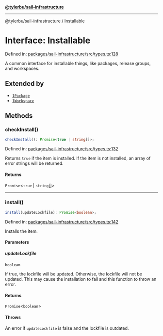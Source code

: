 [**@tylerbu/sail-infrastructure**](../README.md)

***

[@tylerbu/sail-infrastructure](../README.md) / Installable

# Interface: Installable

Defined in: [packages/sail-infrastructure/src/types.ts:128](https://github.com/microsoft/FluidFramework/blob/main/packages/sail-infrastructure/src/types.ts#L128)

A common interface for installable things, like packages, release groups, and workspaces.

## Extended by

- [`IPackage`](IPackage.md)
- [`IWorkspace`](IWorkspace.md)

## Methods

### checkInstall()

```ts
checkInstall(): Promise<true | string[]>;
```

Defined in: [packages/sail-infrastructure/src/types.ts:132](https://github.com/microsoft/FluidFramework/blob/main/packages/sail-infrastructure/src/types.ts#L132)

Returns `true` if the item is installed. If the item is not installed, an array of error strings will be returned.

#### Returns

`Promise`\<`true` \| `string`[]\>

***

### install()

```ts
install(updateLockfile): Promise<boolean>;
```

Defined in: [packages/sail-infrastructure/src/types.ts:142](https://github.com/microsoft/FluidFramework/blob/main/packages/sail-infrastructure/src/types.ts#L142)

Installs the item.

#### Parameters

##### updateLockfile

`boolean`

If true, the lockfile will be updated. Otherwise, the lockfile will not be updated. This
may cause the installation to fail and this function to throw an error.

#### Returns

`Promise`\<`boolean`\>

#### Throws

An error if `updateLockfile` is false and the lockfile is outdated.
